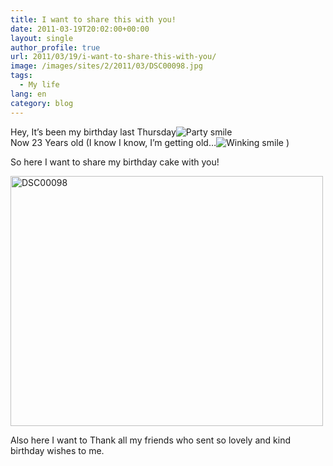 ```yaml
---
title: I want to share this with you!
date: 2011-03-19T20:02:00+00:00
layout: single
author_profile: true
url: 2011/03/19/i-want-to-share-this-with-you/
image: /images/sites/2/2011/03/DSC00098.jpg
tags:
  - My life
lang: en
category: blog
---
```

Hey, It’s been my birthday last Thursday![Party smile](http://lh3.ggpht.com/_vaUVXcmC3OI/TYULnGU5LoI/AAAAAAAADv0/EIXEP41V4Dc/wlEmoticon-partysmile%5B2%5D.png?imgmax=800)  
Now 23 Years old (I know I know, I’m getting old…![Winking smile](http://lh4.ggpht.com/_vaUVXcmC3OI/TYULqkpU3DI/AAAAAAAADv4/_2uLWHrhIj8/wlEmoticon-winkingsmile%5B2%5D.png?imgmax=800) )

So here I want to share my birthday cake with you!

[<img class="aligncenter size-full wp-image-220" alt="DSC00098" src="/images/2011/03/DSC00098.jpg" width="500" height="400" srcset="/images/sites/2/2011/03/DSC00098.jpg 500w, /images/sites/2/2011/03/DSC00098-300x240.jpg 300w" sizes="(max-width: 500px) 100vw, 500px" />](/images/2011/03/DSC00098.jpg)

Also here I want to Thank all my friends who sent so lovely and kind birthday wishes to me.